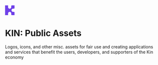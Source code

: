 ![KIN](kin-icon/PNG/kin_logo_32_32_Purple.png)
# KIN: Public Assets
Logos, icons, and other misc. assets for fair use and creating applications and services that benefit the users, developers, and supporters of the Kin economy 
